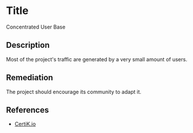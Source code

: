 # Title 
Concentrated User Base

## Description 
Most of the project's traffic are generated by a very small amount of users.

## Remediation
The project should encourage its community to adapt it.

## References 
* [CertiK.io](https://certik.io)
